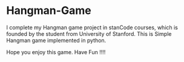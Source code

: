 # Hangman-Game
I complete my Hangman game project in stanCode courses, which is founded by the student from University of Stanford.
This is Simple Hangman game implemented in python.

Hope you enjoy this game. Have Fun !!!!
